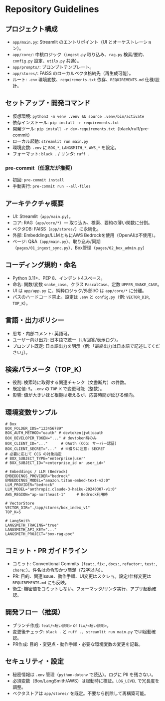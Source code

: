 # Repository Guidelines

## プロジェクト構成
- `app/main.py`: Streamlit のエントリポイント（UI とオーケストレーション）。
- `app/core/`: 中核ロジック（`ingest.py` 取り込み、`rag.py` 検索/要約、`config.py` 設定、`utils.py` 共通）。
- `app/prompts/`: プロンプトテンプレート。
- `app/stores/`: FAISS のローカルベクタ格納先（再生成可能）。
- ルート: `.env` 環境変数、`requirements.txt` 依存、`REQUIREMENTS.md` 仕様/設計。

## セットアップ・開発コマンド
- 仮想環境: `python3 -m venv .venv && source .venv/bin/activate`
- 依存インストール: `pip install -r requirements.txt`
- 開発ツール: `pip install -r dev-requirements.txt`（black/ruff/pre-commit）
- ローカル起動: `streamlit run main.py`
- 環境変数: `.env` に `BOX_*`, `LANGSMITH_*`, `AWS_*` を設定。
- フォーマット: `black .` / リンタ: `ruff .`

### pre-commit（任意だが推奨）
- 初回: `pre-commit install`
- 手動実行: `pre-commit run --all-files`

## アーキテクチャ概要
- UI: Streamlit（`app/main.py`）。
- コア: RAG（`app/core/*`）— 取り込み、検索、要約の薄い関数に分割。
- ベクタDB: FAISS（`app/stores/`）に永続化。
- 外部: Embeddings/LLMともにAWS Bedrockを使用（OpenAIは不使用）。
- ページ: Q&A（`app/main.py`）、取り込み/同期（`pages/01_ingest_sync.py`）、Box管理（`pages/02_box_admin.py`）

## コーディング規約・命名
- Python 3.11+、PEP 8、インデント4スペース。
- 命名: 関数/変数 `snake_case`、クラス `PascalCase`、定数 `UPPER_SNAKE_CASE`。
- UI は `app/app.py` に、純粋ロジック/外部I/O は `app/core/*` に分離。
- パスのハードコード禁止。設定は `.env` と `config.py`（例: `VECTOR_DIR`, `TOP_K`）。

## 言語・出力ポリシー
- 思考・内部コメント: 英語可。
- ユーザー向け出力: 日本語で統一（UI/回答/表示ログ）。
- プロンプト既定: 日本語出力を明示（例:「最終出力は日本語で記述してください」）。

## 検索パラメータ（TOP_K）
- 役割: 検索時に取得する関連チャンク（文書断片）の件数。
- 既定値: `5`。`.env` の `TOP_K` で変更可能（整数）。
- 影響: 値が大きいほど根拠は増えるが、応答時間が延びる傾向。

## 環境変数サンプル
```
# Box
BOX_FOLDER_IDS="123456789"
BOX_AUTH_METHOD="oauth" # devtoken|jwt|oauth
BOX_DEVELOPER_TOKEN="..." # devtoken時のみ
BOX_CLIENT_ID="..."      # OAuth (CCG: サーバー認証)
BOX_CLIENT_SECRET="..."  # ※綴りに注意: SECRET
# 必要に応じて CCG の対象指定
# BOX_SUBJECT_TYPE="enterprise|user"
# BOX_SUBJECT_ID="<enterprise_id or user_id>"

# Embeddings / LLM (Bedrock)
EMBEDDINGS_PROVIDER="bedrock"
EMBEDDINGS_MODEL="amazon.titan-embed-text-v2:0"
LLM_PROVIDER="bedrock"
LLM_MODEL="anthropic.claude-3-haiku-20240307-v1:0"
AWS_REGION="ap-northeast-1"     # Bedrock利用時

# VectorStore
VECTOR_DIR="./app/stores/box_index_v1"
TOP_K=5

# LangSmith
LANGSMITH_TRACING="true"
LANGSMITH_API_KEY="..."
LANGSMITH_PROJECT="box-rag-poc"
```


## コミット・PR ガイドライン
- コミット: Conventional Commits（`feat:`, `fix:`, `docs:`, `refactor:`, `test:`, `chore:`）。件名は命令形かつ簡潔（72字以内）。
- PR: 目的、関連Issue、動作手順、UI変更はスクショ。設定/仕様変更は `REQUIREMENTS.md` にも反映。
- 衛生: 機密値をコミットしない。フォーマッタ/リンタ実行、アプリ起動確認。

## 開発フロー（推奨）
- ブランチ作成: `feat/<短い説明>` or `fix/<短い説明>`。
- 変更後チェック: `black .` と `ruff .`、`streamlit run main.py` でUI起動確認。
- PR作成: 目的・変更点・動作手順・必要な環境変数の変更を記載。

## セキュリティ・設定
- 秘密情報は `.env` 管理（`python-dotenv` で読込）。ログに PII を残さない。
- 必須変数（Box/LangSmith/AWS）は起動時に検証。`LOG_LEVEL` で冗長度を調整。
- ベクタストアは `app/stores/` を既定。不要なら削除して再構築可能。

